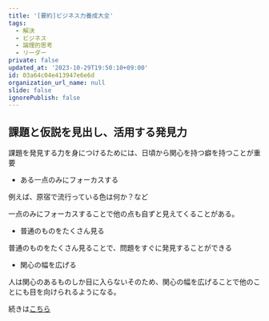 ```yaml
---
title: '[要約]ビジネス力養成大全'
tags:
  - 解決
  - ビジネス
  - 論理的思考
  - リーダー
private: false
updated_at: '2023-10-29T19:50:10+09:00'
id: 03a64c04e413947e6e6d
organization_url_name: null
slide: false
ignorePublish: false
---
```

## 課題と仮説を見出し、活用する発見力

課題を発見する力を身につけるためには、日頃から関心を持つ癖を持つことが重要

- ある一点のみにフォーカスする

例えば、原宿で流行っている色は何か？など

一点のみにフォーカスすることで他の点も自ずと見えてくることがある。

- 普通のものをたくさん見る

普通のものをたくさん見ることで、問題をすぐに発見することができる

- 関心の幅を広げる

人は関心のあるものしか目に入らないそのため、関心の幅を広げることで他のことにも目を向けられるようになる。

続きは[こちら](https://yoshihiro-shu.com/ja/article/5)
